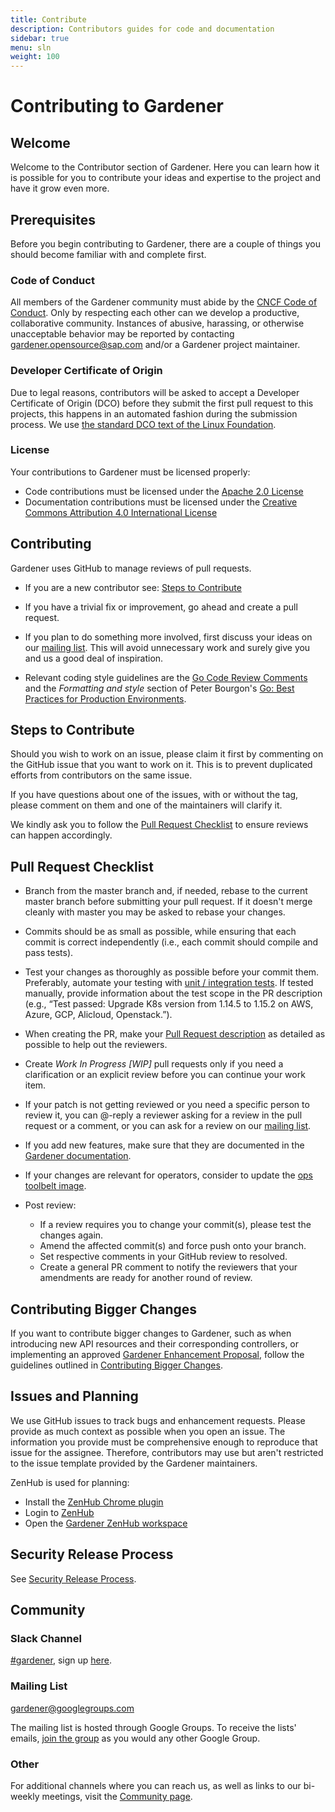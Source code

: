 ```yaml
---
title: Contribute
description: Contributors guides for code and documentation
sidebar: true
menu: sln
weight: 100
---
```

# Contributing to Gardener

## Welcome
Welcome to the Contributor section of Gardener. Here you can learn how it is possible for you to contribute your ideas and expertise to the project and have it grow even more. 

## Prerequisites
Before you begin contributing to Gardener, there are a couple of things you should become familiar with and complete first. 

### Code of Conduct
All members of the Gardener community must abide by the
[CNCF Code of Conduct](https://github.com/cncf/foundation/blob/master/code-of-conduct.md).
Only by respecting each other can we develop a productive, collaborative community.
Instances of abusive, harassing, or otherwise unacceptable behavior may be reported by contacting [gardener.opensource@sap.com](mailto:gardener.opensource@sap.com) and/or a Gardener project maintainer.

### Developer Certificate of Origin

Due to legal reasons, contributors will be asked to accept a Developer Certificate of Origin (DCO) before they submit the first pull request to this projects, this happens in an automated fashion during the submission process. We use [the standard DCO text of the Linux Foundation](https://developercertificate.org/).

### License
Your contributions to Gardener must be licensed properly:

* Code contributions must be licensed under the [Apache 2.0 License](http://www.apache.org/licenses/LICENSE-2.0)
* Documentation contributions must be licensed under the [Creative Commons Attribution 4.0 International License](https://creativecommons.org/licenses/by/4.0/legalcode)

## Contributing

Gardener uses GitHub to manage reviews of pull requests.

* If you are a new contributor see: [Steps to Contribute](#steps-to-contribute)

* If you have a trivial fix or improvement, go ahead and create a pull request.

* If you plan to do something more involved, first discuss your ideas
  on our [mailing list](https://groups.google.com/forum/?fromgroups#!forum/gardener).
  This will avoid unnecessary work and surely give you and us a good deal
  of inspiration.

* Relevant coding style guidelines are the [Go Code Review
  Comments](https://github.com/golang/go/wiki/CodeReviewComments)
  and the _Formatting and style_ section of Peter Bourgon's [Go: Best
  Practices for Production
  Environments](http://peter.bourgon.org/go-in-production/#formatting-and-style).

## Steps to Contribute

Should you wish to work on an issue, please claim it first by commenting on the GitHub issue that you want to work on it. This is to prevent duplicated efforts from contributors on the same issue.

If you have questions about one of the issues, with or without the tag, please comment on them and one of the maintainers will clarify it.

We kindly ask you to follow the [Pull Request Checklist](#pull-request-checklist) to ensure reviews can happen accordingly.

## Pull Request Checklist

* Branch from the master branch and, if needed, rebase to the current master branch before submitting your pull request. If it doesn't merge cleanly with master you may be asked to rebase your changes.

* Commits should be as small as possible, while ensuring that each commit is correct independently (i.e., each commit should compile and pass tests).

* Test your changes as thoroughly as possible before your commit them. Preferably, automate your testing with [unit / integration tests](https://github.com/gardener/gardener/blob/master/docs/development/testing.md). If tested manually, provide information about the test scope in the PR description (e.g., “Test passed: Upgrade K8s version from 1.14.5 to 1.15.2 on AWS, Azure, GCP, Alicloud, Openstack.”).

* When creating the PR, make your [Pull Request description](./pr-description/_index.md) as detailed as possible to help out the reviewers.

* Create *Work In Progress [WIP]* pull requests only if you need a clarification or an explicit review before you can continue your work item.

* If your patch is not getting reviewed or you need a specific person to review it, you can @-reply a reviewer asking for a review in the pull request or a comment, or you can ask for a review on our [mailing list](https://groups.google.com/forum/?fromgroups#!forum/gardener).

* If you add new features, make sure that they are documented in the [Gardener documentation](https://github.com/gardener/documentation).

* If your changes are relevant for operators, consider to update the [ops toolbelt image](https://github.com/gardener/ops-toolbelt).

* Post review:
  * If a review requires you to change your commit(s), please test the changes again.
  * Amend the affected commit(s) and force push onto your branch.
  * Set respective comments in your GitHub review to resolved.
  * Create a general PR comment to notify the reviewers that your amendments are ready for another round of review.
  
## Contributing Bigger Changes

If you want to contribute bigger changes to Gardener, such as when introducing new API resources and their corresponding controllers, or implementing an approved [Gardener Enhancement Proposal](https://github.com/gardener/gardener/tree/master/docs/proposals), follow the guidelines outlined in [Contributing Bigger Changes](./code/contributing-bigger-changes/_index.md).

## Issues and Planning

We use GitHub issues to track bugs and enhancement requests. Please provide as much context as possible when you open an issue. The information you provide must be comprehensive enough to reproduce that issue for the assignee. Therefore, contributors may use but aren't restricted to the issue template provided by the Gardener maintainers.

ZenHub is used for planning:

* Install the [ZenHub Chrome plugin](https://chrome.google.com/webstore/detail/zenhub-for-github/ogcgkffhplmphkaahpmffcafajaocjbd)
* Login to [ZenHub](https://www.zenhub.com/)
* Open the [Gardener ZenHub workspace](https://app.zenhub.com/workspace/o/gardener/gardener)

## Security Release Process

See [Security Release Process](https://github.com/gardener/documentation/blob/master/security-release-process.md).

## Community

### Slack Channel

[#gardener](https://kubernetes.slack.com/messages/gardener), sign up [here](http://slack.k8s.io/).

### Mailing List

[gardener@googlegroups.com](https://groups.google.com/forum/?fromgroups#!forum/gardener)

The mailing list is hosted through Google Groups. To receive the lists' emails, [join the group](https://support.google.com/groups/answer/1067205) as you would any other Google Group.

### Other
For additional channels where you can reach us, as well as links to our bi-weekly meetings, visit the [Community page](../../community/_index.md).